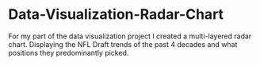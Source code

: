 # Data-Visualization-Radar-Chart
For my part of the data visualization project I created a multi-layered radar chart.  Displaying the NFL Draft trends of the past 4 decades and what positions they predominantly picked. 

